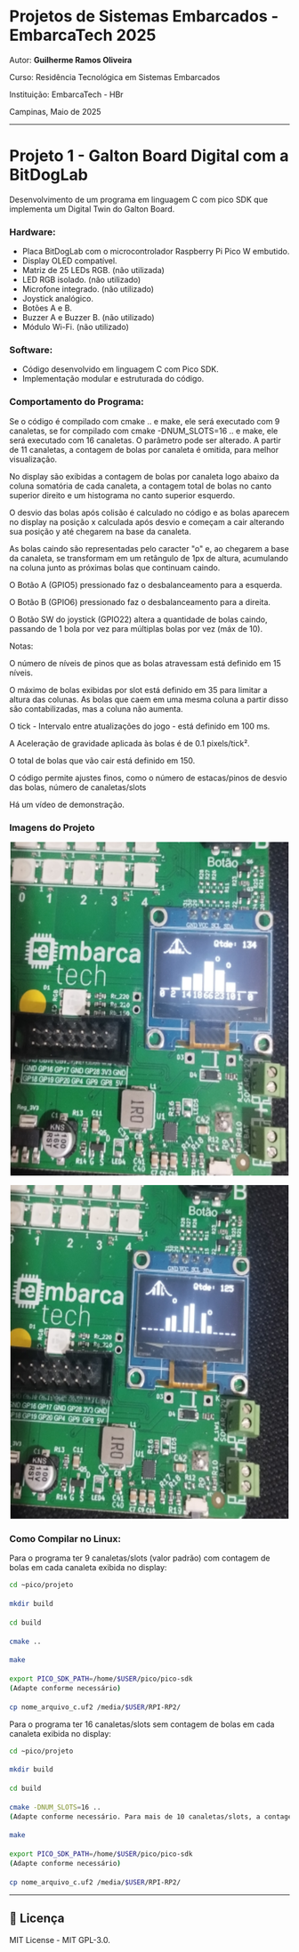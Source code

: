 # Projetos de Sistemas Embarcados - EmbarcaTech 2025 

Autor: **Guilherme Ramos Oliveira**

Curso: Residência Tecnológica em Sistemas Embarcados

Instituição: EmbarcaTech - HBr

Campinas, Maio de 2025

---

# Projeto 1 - Galton Board Digital com a BitDogLab

Desenvolvimento de um programa em linguagem C com pico SDK que implementa um Digital Twin do Galton Board.

### Hardware:

- Placa BitDogLab com o microcontrolador Raspberry Pi Pico W embutido.
- Display OLED compatível.
- Matriz de 25 LEDs RGB. (não utilizada)
- LED RGB isolado. (não utilizado)
- Microfone integrado. (não utilizado)
- Joystick analógico. 
- Botões A e B.
- Buzzer A e Buzzer B. (não utilizado)
- Módulo Wi-Fi. (não utilizado)

### Software:

- Código desenvolvido em linguagem C com Pico SDK.
- Implementação modular e estruturada do código.

### Comportamento do Programa:

Se o código é compilado com cmake .. e make, ele será executado com 9 canaletas, se for compilado com cmake -DNUM_SLOTS=16 .. e make, ele será executado com 16 canaletas. O parâmetro pode ser alterado. A partir de 11 canaletas, a contagem de bolas por canaleta é omitida, para melhor visualização.

No display são exibidas a contagem de bolas por canaleta logo abaixo da coluna somatória de cada canaleta, a contagem total de bolas no canto superior direito e um histograma no canto superior esquerdo. 

O desvio das bolas após colisão é calculado no código e as bolas aparecem no display na posição x calculada após desvio e começam a cair alterando sua posição y até chegarem na base da canaleta.

As bolas caindo são representadas pelo caracter "o" e, ao chegarem a base da canaleta, se transformam em um retângulo de 1px de altura, acumulando na coluna junto as próximas bolas que continuam caindo.

O Botão A (GPIO5) pressionado faz o desbalanceamento para a esquerda.

O Botão B (GPIO6) pressionado faz o desbalanceamento para a direita.
 
O Botão SW do joystick (GPIO22) altera a quantidade de bolas caindo, passando de 1 bola por vez para múltiplas bolas por vez (máx de 10).

Notas:

O número de níveis de pinos que as bolas atravessam está definido em 15 níveis.

O máximo de bolas exibidas por slot está definido em 35 para limitar a altura das colunas. As bolas que caem em uma mesma coluna a partir disso são contabilizadas, mas a coluna não aumenta.

O tick - Intervalo entre atualizações do jogo - está definido em 100 ms.

A Aceleração de gravidade aplicada às bolas é de 0.1 pixels/tick².

O total de bolas que vão cair está definido em 150.

O código permite ajustes finos, como o número de estacas/pinos de desvio das bolas, número de canaletas/slots

Há um vídeo de demonstração.

### Imagens do Projeto
<p align="center">
  <img src="https://github.com/EmbarcaTech-2025/lab01_galton_board-guilherme-ro/raw/main/assets/galton_board_9_slots.png" width="500" height="600" alt="Bitdoglab">
</p>
<p align="center">
  <img src="https://github.com/EmbarcaTech-2025/lab01_galton_board-guilherme-ro/raw/main/assets/galton_board_16_slots.png" width="500" height="600" alt="Bitdoglab">
</p>

### Como Compilar no Linux:

Para o programa ter 9 canaletas/slots (valor padrão) com contagem de bolas em cada canaleta exibida no display:

```bash
cd ~pico/projeto

mkdir build

cd build

cmake ..

make

export PICO_SDK_PATH=/home/$USER/pico/pico-sdk 
(Adapte conforme necessário)

cp nome_arquivo_c.uf2 /media/$USER/RPI-RP2/
```

Para o programa ter 16 canaletas/slots sem contagem de bolas em cada canaleta exibida no display:

```bash
cd ~pico/projeto

mkdir build

cd build

cmake -DNUM_SLOTS=16 ..
(Adapte conforme necessário. Para mais de 10 canaletas/slots, a contagem por canaleta não será exibida)

make

export PICO_SDK_PATH=/home/$USER/pico/pico-sdk 
(Adapte conforme necessário)

cp nome_arquivo_c.uf2 /media/$USER/RPI-RP2/
```

---

## 📜 Licença
MIT License - MIT GPL-3.0.


